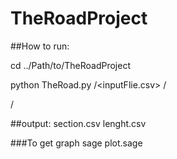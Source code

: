# TheRoadProject

##How to run: 

cd ../Path/to/TheRoadProject

python TheRoad.py /<inputFlie.csv> /<Section> /<distance-between-two-sections-lines>

##output:
   section.csv
   lenght.csv
    
###To get graph
sage plot.sage


